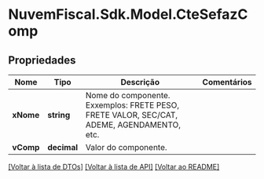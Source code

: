 # NuvemFiscal.Sdk.Model.CteSefazComp

## Propriedades

Nome | Tipo | Descrição | Comentários
------------ | ------------- | ------------- | -------------
**xNome** | **string** | Nome do componente.  Exxemplos: FRETE PESO, FRETE VALOR, SEC/CAT, ADEME, AGENDAMENTO, etc. | 
**vComp** | **decimal** | Valor do componente. | 

[[Voltar à lista de DTOs]](../README.md#documentation-for-models) [[Voltar à lista de API]](../README.md#documentation-for-api-endpoints) [[Voltar ao README]](../README.md)

